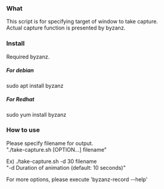 ### What
This script is for specifying target of window to take capture.  
Actual capture function is presented by byzanz.

### Install
Required byzanz.

##### For debian
sudo apt install byzanz

##### For Redhat
sudo yum install byzanz

### How to use
Please specify filename for output.  
"./take-capture.sh [OPTION...] filename"

Ex) ./take-capture.sh -d 30 filename  
"-d Duration of animation (default: 10 seconds)"

For more options, please execute 'byzanz-record --help'

